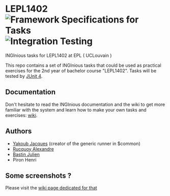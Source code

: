# LEPL1402  ![Framework Specifications for Tasks](https://github.com/UCL-INGI/LEPL1402/workflows/Framework%20Specifications%20for%20Tasks/badge.svg)  ![Integration Testing](https://github.com/UCL-INGI/LEPL1402/workflows/Integration%20Testing/badge.svg)

INGInious tasks for LEPL1402 at EPL ( UCLouvain )

This repo contains a set of INGInious tasks that could be used as practical exercises for the 2nd year of bachelor course "LEPL1402". Tasks will be tested by [JUnit 4](http://junit.org/junit4/).

## Documentation

Don't hesitate to read the INGInious documentation and the wiki to get more familiar with the system and learn how to make your own tasks and exercises: [wiki](https://github.com/UCL-INGI/LEPL1402/wiki).

## Authors

- [Yakoub Jacques](https://github.com/jy95) (creator of the generic runner in $common)
- [Rucquoy Alexandre](https://github.com/rucquoy)
- [Bastin Julien](https://github.com/bastinjul)
- Piron Henri

## Some screenshots ?

Please visit the [wiki page dedicated for that](https://github.com/UCL-INGI/LEPL1402/wiki/Screenshots)